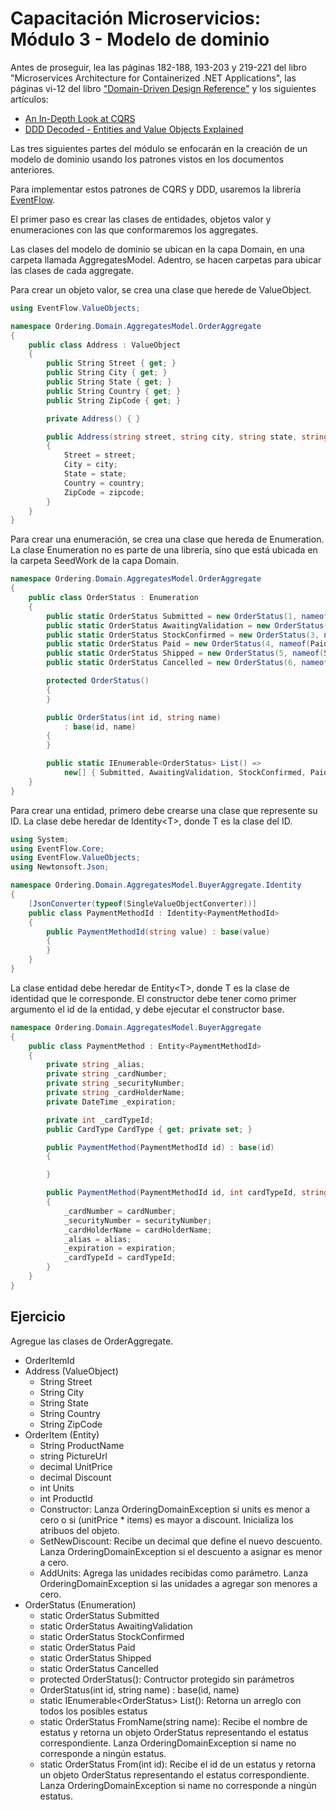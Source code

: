 # Capacitación Microservicios: Módulo 3 - Modelo de dominio

Antes de proseguir, lea las páginas 182-188, 193-203 y 219-221 del libro "Microservices Architecture for Containerized .NET Applications", las páginas vi-12 del libro ["Domain-Driven Design Reference"](http://domainlanguage.com/wp-content/uploads/2016/05/DDD_Reference_2015-03.pdf) y los siguientes artículos:

* [An In-Depth Look at CQRS](https://blog.sapiensworks.com/post/2015/09/01/In-Depth-CQRS)
* [DDD Decoded - Entities and Value Objects Explained](http://blog.sapiensworks.com/post/2016/07/29/DDD-Entities-Value-Objects-Explained)

Las tres siguientes partes del módulo se enfocarán en la creación de un modelo de dominio usando los patrones vistos en los documentos anteriores.

Para implementar estos patrones de CQRS y DDD, usaremos la librería [EventFlow](https://github.com/eventflow/EventFlow).

El primer paso es crear las clases de entidades, objetos valor y enumeraciones con las que conformaremos los aggregates.

Las clases del modelo de dominio se ubican en la capa Domain, en una carpeta llamada AggregatesModel. Adentro, se hacen carpetas para ubicar las clases de cada aggregate.

Para crear un objeto valor, se crea una clase que herede de ValueObject.

```csharp
using EventFlow.ValueObjects;

namespace Ordering.Domain.AggregatesModel.OrderAggregate
{
    public class Address : ValueObject
    {
        public String Street { get; }
        public String City { get; }
        public String State { get; }
        public String Country { get; }
        public String ZipCode { get; }

        private Address() { }

        public Address(string street, string city, string state, string country, string zipcode)
        {
            Street = street;
            City = city;
            State = state;
            Country = country;
            ZipCode = zipcode;
        }
    }
}
```

Para crear una enumeración, se crea una clase que hereda de Enumeration. La clase Enumeration no es parte de una librería, sino que está ubicada en la carpeta SeedWork de la capa Domain.

```csharp
namespace Ordering.Domain.AggregatesModel.OrderAggregate
{
    public class OrderStatus : Enumeration
    {
        public static OrderStatus Submitted = new OrderStatus(1, nameof(Submitted).ToLowerInvariant());
        public static OrderStatus AwaitingValidation = new OrderStatus(2, nameof(AwaitingValidation).ToLowerInvariant());
        public static OrderStatus StockConfirmed = new OrderStatus(3, nameof(StockConfirmed).ToLowerInvariant());
        public static OrderStatus Paid = new OrderStatus(4, nameof(Paid).ToLowerInvariant());
        public static OrderStatus Shipped = new OrderStatus(5, nameof(Shipped).ToLowerInvariant());
        public static OrderStatus Cancelled = new OrderStatus(6, nameof(Cancelled).ToLowerInvariant());

        protected OrderStatus()
        {
        }

        public OrderStatus(int id, string name)
            : base(id, name)
        {
        }

        public static IEnumerable<OrderStatus> List() =>
            new[] { Submitted, AwaitingValidation, StockConfirmed, Paid, Shipped, Cancelled };
    }
}
```

Para crear una entidad, primero debe crearse una clase que represente su ID. La clase debe heredar de Identity\<T>, donde T es la clase del ID.

```csharp
using System;
using EventFlow.Core;
using EventFlow.ValueObjects;
using Newtonsoft.Json;

namespace Ordering.Domain.AggregatesModel.BuyerAggregate.Identity
{
    [JsonConverter(typeof(SingleValueObjectConverter))]
    public class PaymentMethodId : Identity<PaymentMethodId>
    {
        public PaymentMethodId(string value) : base(value)
        {
        }
    }
}
```

La clase entidad debe heredar de Entity\<T>, donde T es la clase de identidad que le corresponde. El constructor debe tener como primer argumento el id de la entidad, y debe ejecutar el constructor base.

```csharp
namespace Ordering.Domain.AggregatesModel.BuyerAggregate
{
    public class PaymentMethod : Entity<PaymentMethodId>
    {
        private string _alias;
        private string _cardNumber;
        private string _securityNumber;
        private string _cardHolderName;
        private DateTime _expiration;

        private int _cardTypeId;
        public CardType CardType { get; private set; }

        public PaymentMethod(PaymentMethodId id) : base(id)
        {

        }

        public PaymentMethod(PaymentMethodId id, int cardTypeId, string alias, string cardNumber, string securityNumber, string cardHolderName, DateTime expiration) : base(id)
        {
            _cardNumber = cardNumber;
            _securityNumber = securityNumber;
            _cardHolderName = cardHolderName;
            _alias = alias;
            _expiration = expiration;
            _cardTypeId = cardTypeId;
        }
    }
}
```

## Ejercicio

Agregue las clases de OrderAggregate.

* OrderItemId
* Address (ValueObject)
  * String Street
  * String City
  * String State
  * String Country
  * String ZipCode
* OrderItem (Entity)
  * String ProductName
  * string PictureUrl
  * decimal UnitPrice
  * decimal Discount
  * int Units
  * int ProductId
  * Constructor: Lanza OrderingDomainException si units es menor a cero o si (unitPrice * items) es mayor a discount. Inicializa los atribuos del objeto.
  * SetNewDiscount: Recibe un decimal que define el nuevo descuento. Lanza OrderingDomainException si el descuento a asignar es menor a cero.
  * AddUnits: Agrega las unidades recibidas como parámetro. Lanza OrderingDomainException si las unidades a agregar son menores a cero.
* OrderStatus (Enumeration)
  * static OrderStatus Submitted
  * static OrderStatus AwaitingValidation
  * static OrderStatus StockConfirmed
  * static OrderStatus Paid
  * static OrderStatus Shipped
  * static OrderStatus Cancelled
  * protected OrderStatus(): Contructor protegido sin parámetros
  * OrderStatus(int id, string name) : base(id, name)
  * static IEnumerable\<OrderStatus> List(): Retorna un arreglo con todos los posibles estatus
  * static OrderStatus FromName(string name): Recibe el nombre de estatus y retorna un objeto OrderStatus representando el estatus correspondiente. Lanza OrderingDomainException si name no corresponde a ningún estatus.
  * static OrderStatus From(int id): Recibe el id de un estatus y retorna un objeto OrderStatus representando el estatus correspondiente. Lanza OrderingDomainException si name no corresponde a ningún estatus.